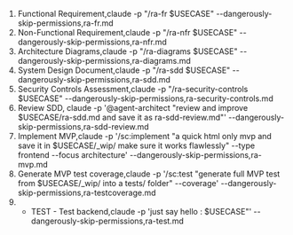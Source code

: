 1. Functional Requirement,claude -p "/ra-fr $USECASE" --dangerously-skip-permissions,ra-fr.md
2. Non-Functional Requirement,claude -p "/ra-nfr $USECASE" --dangerously-skip-permissions,ra-nfr.md
3. Architecture Diagrams,claude -p "/ra-diagrams $USECASE" --dangerously-skip-permissions,ra-diagrams.md
4. System Design Document,claude -p "/ra-sdd $USECASE" --dangerously-skip-permissions,ra-sdd.md
5. Security Controls Assessment,claude -p "/ra-security-controls $USECASE" --dangerously-skip-permissions,ra-security-controls.md
6. Review SDD, claude -p '@agent-architect "review and improve $USECASE/ra-sdd.md and save it as ra-sdd-review.md"' --dangerously-skip-permissions,ra-sdd-review.md
7. Implement MVP,claude -p '/sc:implement "a quick html only mvp and save it in $USECASE/\_wip/ make sure it works flawlessly" --type frontend --focus architecture' --dangerously-skip-permissions,ra-mvp.md
8. Generate MVP test coverage,claude -p '/sc:test "generate full MVP test from $USECASE/\_wip/ into a tests/ folder" --coverage' --dangerously-skip-permissions,ra-testcoverage.md
9. - TEST - Test backend,claude -p 'just say hello : $USECASE"' --dangerously-skip-permissions,ra-test.md
